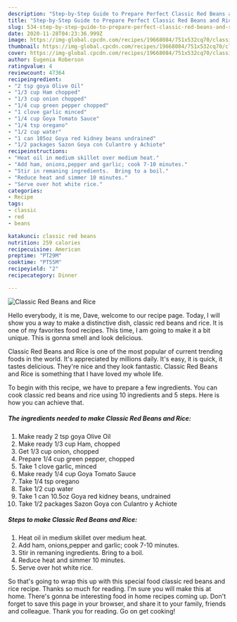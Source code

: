 ```yaml
---
description: "Step-by-Step Guide to Prepare Perfect Classic Red Beans and Rice"
title: "Step-by-Step Guide to Prepare Perfect Classic Red Beans and Rice"
slug: 534-step-by-step-guide-to-prepare-perfect-classic-red-beans-and-rice
date: 2020-11-28T04:23:36.999Z
image: https://img-global.cpcdn.com/recipes/19668084/751x532cq70/classic-red-beans-and-rice-recipe-main-photo.jpg
thumbnail: https://img-global.cpcdn.com/recipes/19668084/751x532cq70/classic-red-beans-and-rice-recipe-main-photo.jpg
cover: https://img-global.cpcdn.com/recipes/19668084/751x532cq70/classic-red-beans-and-rice-recipe-main-photo.jpg
author: Eugenia Roberson
ratingvalue: 4
reviewcount: 47364
recipeingredient:
- "2 tsp goya Olive Oil"
- "1/3 cup Ham chopped"
- "1/3 cup onion chopped"
- "1/4 cup green pepper chopped"
- "1 clove garlic minced"
- "1/4 cup Goya Tomato Sauce"
- "1/4 tsp oregano"
- "1/2 cup water"
- "1 can 105oz Goya red kidney beans undrained"
- "1/2 packages Sazon Goya con Culantro y Achiote"
recipeinstructions:
- "Heat oil in medium skillet over medium heat."
- "Add ham, onions,pepper and garlic; cook 7-10 minutes."
- "Stir in remaning ingredients.  Bring to a boil."
- "Reduce heat and simmer 10 minutes."
- "Serve over hot white rice."
categories:
- Recipe
tags:
- classic
- red
- beans

katakunci: classic red beans 
nutrition: 259 calories
recipecuisine: American
preptime: "PT29M"
cooktime: "PT55M"
recipeyield: "2"
recipecategory: Dinner

---
```



![Classic Red Beans and Rice](https://img-global.cpcdn.com/recipes/19668084/751x532cq70/classic-red-beans-and-rice-recipe-main-photo.jpg)

Hello everybody, it is me, Dave, welcome to our recipe page. Today, I will show you a way to make a distinctive dish, classic red beans and rice. It is one of my favorites food recipes. This time, I am going to make it a bit unique. This is gonna smell and look delicious.

Classic Red Beans and Rice is one of the most popular of current trending foods in the world. It's appreciated by millions daily. It's easy, it is quick, it tastes delicious. They're nice and they look fantastic. Classic Red Beans and Rice is something that I have loved my whole life.




To begin with this recipe, we have to prepare a few ingredients. You can cook classic red beans and rice using 10 ingredients and 5 steps. Here is how you can achieve that.

<!--inarticleads1-->

##### The ingredients needed to make Classic Red Beans and Rice:

1. Make ready 2 tsp goya Olive Oil
1. Make ready 1/3 cup Ham, chopped
1. Get 1/3 cup onion, chopped
1. Prepare 1/4 cup green pepper, chopped
1. Take 1 clove garlic, minced
1. Make ready 1/4 cup Goya Tomato Sauce
1. Take 1/4 tsp oregano
1. Take 1/2 cup water
1. Take 1 can 10.5oz Goya red kidney beans, undrained
1. Take 1/2 packages Sazon Goya con Culantro y Achiote




<!--inarticleads2-->

##### Steps to make Classic Red Beans and Rice:

1. Heat oil in medium skillet over medium heat.
1. Add ham, onions,pepper and garlic; cook 7-10 minutes.
1. Stir in remaning ingredients.  Bring to a boil.
1. Reduce heat and simmer 10 minutes.
1. Serve over hot white rice.




So that's going to wrap this up with this special food classic red beans and rice recipe. Thanks so much for reading. I'm sure you will make this at home. There's gonna be interesting food in home recipes coming up. Don't forget to save this page in your browser, and share it to your family, friends and colleague. Thank you for reading. Go on get cooking!
